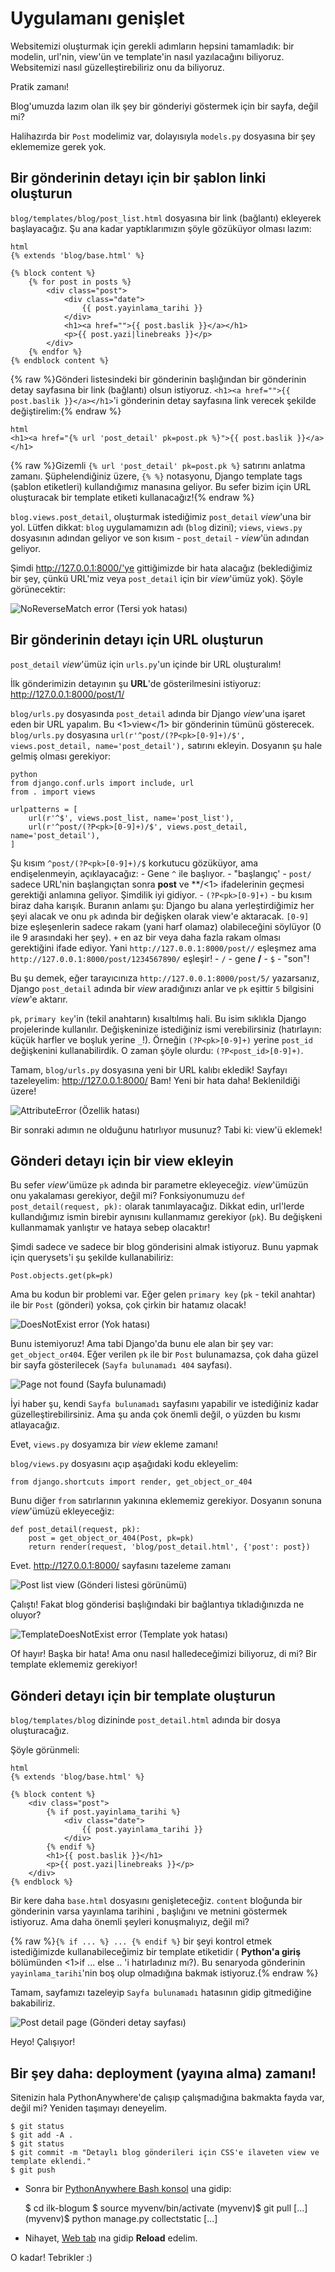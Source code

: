 # Uygulamanı genişlet

Websitemizi oluşturmak için gerekli adımların hepsini tamamladık: bir modelin, url'nin, view'ün ve template'in nasıl yazılacağını biliyoruz. Websitemizi nasıl güzelleştirebiliriz onu da biliyoruz.

Pratik zamanı!

Blog'umuzda lazım olan ilk şey bir gönderiyi göstermek için bir sayfa, değil mi?

Halihazırda bir `Post` modelimiz var, dolayısıyla `models.py` dosyasına bir şey eklememize gerek yok.

## Bir gönderinin detayı için bir şablon linki oluşturun

`blog/templates/blog/post_list.html` dosyasına bir link (bağlantı) ekleyerek başlayacağız. Şu ana kadar yaptıklarımızın şöyle gözüküyor olması lazım:

    html
    {% extends 'blog/base.html' %}
    
    {% block content %}
        {% for post in posts %}
            <div class="post">
                <div class="date">
                    {{ post.yayinlama_tarihi }}
                </div>
                <h1><a href="">{{ post.baslik }}</a></h1>
                <p>{{ post.yazi|linebreaks }}</p>
            </div>
        {% endfor %}
    {% endblock content %}
    
    

{% raw %}Gönderi listesindeki bir gönderinin başlığından bir gönderinin detay sayfasına bir link (bağlantı) olsun istiyoruz. `<h1><a href="">{{ post.baslik }}</a></h1>`'i gönderinin detay sayfasına link verecek şekilde değiştirelim:{% endraw %}

    html
    <h1><a href="{% url 'post_detail' pk=post.pk %}">{{ post.baslik }}</a></h1>
    

{% raw %}Gizemli `{% url 'post_detail' pk=post.pk %}` satırını anlatma zamanı. Şüphelendiğiniz üzere, `{% %}` notasyonu, Django template tags (şablon etiketleri) kullandığımız manasına geliyor. Bu sefer bizim için URL oluşturacak bir template etiketi kullanacağız!{% endraw %}

`blog.views.post_detail`, oluşturmak istediğimiz `post_detail` *view*'una bir yol. Lütfen dikkat: `blog` uygulamamızın adı (`blog` dizini); `views`, `views.py` dosyasının adından geliyor ve son kısım - `post_detail` - *view*'ün adından geliyor.

Şimdi http://127.0.0.1:8000/'ye gittiğimizde bir hata alacağız (beklediğimiz bir şey, çünkü URL'miz veya `post_detail` için bir *view*'ümüz yok). Şöyle görünecektir:

![NoReverseMatch error (Tersi yok hatası)][1]

 [1]: images/no_reverse_match2.png

## Bir gönderinin detayı için URL oluşturun

`post_detail` *view*'ümüz için `urls.py`'un içinde bir URL oluşturalım!

İlk gönderimizin detayının şu **URL**'de gösterilmesini istiyoruz: http://127.0.0.1:8000/post/1/

`blog/urls.py` dosyasında `post_detail` adında bir Django *view*'una işaret eden bir URL yapalım. Bu <1>view</1> bir gönderinin tümünü gösterecek. `blog/urls.py` dosyasına `url(r'^post/(?P<pk>[0-9]+)/$', views.post_detail, name='post_detail'),` satırını ekleyin. Dosyanın şu hale gelmiş olması gerekiyor:

    python
    from django.conf.urls import include, url
    from . import views
    
    urlpatterns = [
        url(r'^$', views.post_list, name='post_list'),
        url(r'^post/(?P<pk>[0-9]+)/$', views.post_detail, name='post_detail'),
    ]
    

Şu kısım `^post/(?P<pk>[0-9]+)/$` korkutucu gözüküyor, ama endişelenmeyin, açıklayacağız: - Gene `^` ile başlıyor. - "başlangıç' - `post/` sadece URL'nin başlangıçtan sonra **post** ve **/<1> ifadelerinin geçmesi gerektiği anlamına geliyor. Şimdilik iyi gidiyor. - `(?P<pk>[0-9]+)` - bu kısım biraz daha karışık. Buranın anlamı şu: Django bu alana yerleştirdiğimiz her şeyi alacak ve onu `pk` adında bir değişken olarak view'e aktaracak. `[0-9]` bize eşleşenlerin sadece rakam (yani harf olamaz) olabileceğini söylüyor (0 ile 9 arasındaki her şey). `+` en az bir veya daha fazla rakam olması gerektiğini ifade ediyor. Yani `http://127.0.0.1:8000/post//` eşleşmez ama `http://127.0.0.1:8000/post/1234567890/` eşleşir! - `/` - gene **/** - `$` - "son"!</p> 
Bu şu demek, eğer tarayıcınıza `http://127.0.0.1:8000/post/5/` yazarsanız, Django `post_detail` adında bir *view* aradığınızı anlar ve `pk` eşittir `5` bilgisini *view*'e aktarır.

`pk`, `primary key`'in (tekil anahtarın) kısaltılmış hali. Bu isim sıklıkla Django projelerinde kullanılır. Değişkeninize istediğiniz ismi verebilirsiniz (hatırlayın: küçük harfler ve boşluk yerine `_`!). Örneğin `(?P<pk>[0-9]+)` yerine `post_id` değişkenini kullanabilirdik. O zaman şöyle olurdu: `(?P<post_id>[0-9]+)`.

Tamam, `blog/urls.py` dosyasına yeni bir URL kalıbı ekledik! Sayfayı tazeleyelim: http://127.0.0.1:8000/ Bam! Yeni bir hata daha! Beklenildiği üzere!

![AttributeError (Özellik hatası)][2]

Bir sonraki adımın ne olduğunu hatırlıyor musunuz? Tabi ki: view'ü eklemek!

## Gönderi detayı için bir view ekleyin

Bu sefer *view*'ümüze `pk` adında bir parametre ekleyeceğiz. *view*'ümüzün onu yakalaması gerekiyor, değil mi? Fonksiyonumuzu `def post_detail(request, pk):` olarak tanımlayacağız. Dikkat edin, url'lerde kullandığımız ismin birebir aynısını kullanmamız gerekiyor (`pk`). Bu değişkeni kullanmamak yanlıştır ve hataya sebep olacaktır!

Şimdi sadece ve sadece bir blog gönderisini almak istiyoruz. Bunu yapmak için querysets'i şu şekilde kullanabiliriz:

    Post.objects.get(pk=pk)
    

Ama bu kodun bir problemi var. Eğer gelen `primary key` (`pk` - tekil anahtar) ile bir `Post` (gönderi) yoksa, çok çirkin bir hatamız olacak!

![DoesNotExist error (Yok hatası)][3]

Bunu istemiyoruz! Ama tabi Django'da bunu ele alan bir şey var: `get_object_or404`. Eğer verilen `pk` ile bir `Post` bulunamazsa, çok daha güzel bir sayfa gösterilecek (`Sayfa bulunamadı 404` sayfası).

![Page not found (Sayfa bulunamadı)][4]

İyi haber şu, kendi `Sayfa bulunamadı` sayfasını yapabilir ve istediğiniz kadar güzelleştirebilirsiniz. Ama şu anda çok önemli değil, o yüzden bu kısmı atlayacağız.

Evet, `views.py` dosyamıza bir *view* ekleme zamanı!

`blog/views.py` dosyasını açıp aşağıdaki kodu ekleyelim:

    from django.shortcuts import render, get_object_or_404
    

Bunu diğer `from` satırlarının yakınına eklememiz gerekiyor. Dosyanın sonuna *view*'ümüzü ekleyeceğiz:

    def post_detail(request, pk):
        post = get_object_or_404(Post, pk=pk)
        return render(request, 'blog/post_detail.html', {'post': post})
    

Evet. http://127.0.0.1:8000/ sayfasını tazeleme zamanı

![Post list view (Gönderi listesi görünümü)][5]

Çalıştı! Fakat blog gönderisi başlığındaki bir bağlantıya tıkladığınızda ne oluyor?

![TemplateDoesNotExist error (Template yok hatası)][6]

Of hayır! Başka bir hata! Ama onu nasıl halledeceğimizi biliyoruz, di mi? Bir template eklememiz gerekiyor!

## Gönderi detayı için bir template oluşturun

`blog/templates/blog` dizininde `post_detail.html` adında bir dosya oluşturacağız.

Şöyle görünmeli:

    html
    {% extends 'blog/base.html' %}
    
    {% block content %}
        <div class="post">
            {% if post.yayinlama_tarihi %}
                <div class="date">
                    {{ post.yayinlama_tarihi }}
                </div>
            {% endif %}
            <h1>{{ post.baslik }}</h1>
            <p>{{ post.yazi|linebreaks }}</p>
        </div>
    {% endblock %}
    

Bir kere daha `base.html` dosyasını genişleteceğiz. `content` bloğunda bir gönderinin varsa yayınlama tarihini , başlığını ve metnini göstermek istiyoruz. Ama daha önemli şeyleri konuşmalıyız, değil mi?

{% raw %}`{% if ... %} ... {% endif %}` bir şeyi kontrol etmek istediğimizde kullanabileceğimiz bir template etiketidir ( **Python'a giriş** bölümünden <1>if ... else ..</code> 'i hatırladınız mı?). Bu senaryoda gönderinin `yayinlama_tarihi`'nin boş olup olmadığına bakmak istiyoruz.{% endraw %}

Tamam, sayfamızı tazeleyip `Sayfa bulunamadı` hatasının gidip gitmediğine bakabiliriz.

![Post detail page (Gönderi detay sayfası)][7]

Heyo! Çalışıyor!

## Bir şey daha: deployment (yayına alma) zamanı!

Sitenizin hala PythonAnywhere'de çalışıp çalışmadığına bakmakta fayda var, değil mi? Yeniden taşımayı deneyelim.

    $ git status
    $ git add -A .
    $ git status
    $ git commit -m "Detaylı blog gönderileri için CSS'e ilaveten view ve template eklendi."
    $ git push
    

*   Sonra bir [PythonAnywhere Bash konsol][8] una gidip:

    $ cd ilk-blogum
    $ source myvenv/bin/activate
    (myvenv)$ git pull
    [...]
    (myvenv)$ python manage.py collectstatic
    [...]
    

*   Nihayet, [Web tab][9] ına gidip **Reload** edelim.

O kadar! Tebrikler :)

 [2]: images/attribute_error2.png
 [3]: images/does_not_exist2.png
 [4]: images/404_2.png
 [5]: images/post_list2.png
 [6]: images/template_does_not_exist2.png
 [7]: images/post_detail2.png
 [8]: https://www.pythonanywhere.com/consoles/
 [9]: https://www.pythonanywhere.com/web_app_setup/